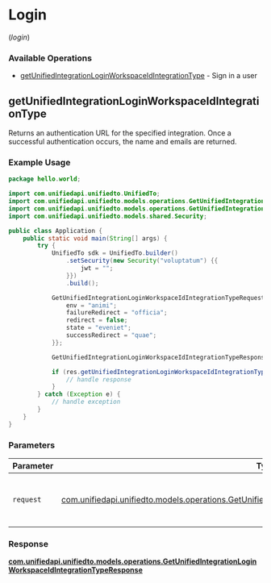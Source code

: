 # Login
(*login*)

### Available Operations

* [getUnifiedIntegrationLoginWorkspaceIdIntegrationType](#getunifiedintegrationloginworkspaceidintegrationtype) - Sign in a user

## getUnifiedIntegrationLoginWorkspaceIdIntegrationType

Returns an authentication URL for the specified integration.  Once a successful authentication occurs, the name and emails are returned.

### Example Usage

```java
package hello.world;

import com.unifiedapi.unifiedto.UnifiedTo;
import com.unifiedapi.unifiedto.models.operations.GetUnifiedIntegrationLoginWorkspaceIdIntegrationTypeRequest;
import com.unifiedapi.unifiedto.models.operations.GetUnifiedIntegrationLoginWorkspaceIdIntegrationTypeResponse;
import com.unifiedapi.unifiedto.models.shared.Security;

public class Application {
    public static void main(String[] args) {
        try {
            UnifiedTo sdk = UnifiedTo.builder()
                .setSecurity(new Security("voluptatum") {{
                    jwt = "";
                }})
                .build();

            GetUnifiedIntegrationLoginWorkspaceIdIntegrationTypeRequest req = new GetUnifiedIntegrationLoginWorkspaceIdIntegrationTypeRequest("aperiam", "reprehenderit") {{
                env = "animi";
                failureRedirect = "officia";
                redirect = false;
                state = "eveniet";
                successRedirect = "quae";
            }};            

            GetUnifiedIntegrationLoginWorkspaceIdIntegrationTypeResponse res = sdk.login.getUnifiedIntegrationLoginWorkspaceIdIntegrationType(req);

            if (res.getUnifiedIntegrationLoginWorkspaceIdIntegrationType200ApplicationJSONString != null) {
                // handle response
            }
        } catch (Exception e) {
            // handle exception
        }
    }
}
```

### Parameters

| Parameter                                                                                                                                                                                        | Type                                                                                                                                                                                             | Required                                                                                                                                                                                         | Description                                                                                                                                                                                      |
| ------------------------------------------------------------------------------------------------------------------------------------------------------------------------------------------------ | ------------------------------------------------------------------------------------------------------------------------------------------------------------------------------------------------ | ------------------------------------------------------------------------------------------------------------------------------------------------------------------------------------------------ | ------------------------------------------------------------------------------------------------------------------------------------------------------------------------------------------------ |
| `request`                                                                                                                                                                                        | [com.unifiedapi.unifiedto.models.operations.GetUnifiedIntegrationLoginWorkspaceIdIntegrationTypeRequest](../../models/operations/GetUnifiedIntegrationLoginWorkspaceIdIntegrationTypeRequest.md) | :heavy_check_mark:                                                                                                                                                                               | The request object to use for the request.                                                                                                                                                       |


### Response

**[com.unifiedapi.unifiedto.models.operations.GetUnifiedIntegrationLoginWorkspaceIdIntegrationTypeResponse](../../models/operations/GetUnifiedIntegrationLoginWorkspaceIdIntegrationTypeResponse.md)**

